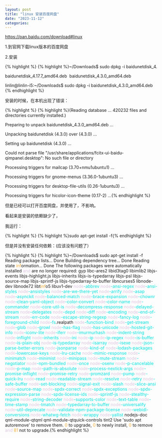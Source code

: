 ```yaml
---
layout: post
title: "linux 安装百度网盘"
date: "2023-11-12"
categories: 
---
```

<p><a href="https://pan.baidu.com/download#linux">https://pan.baidu.com/download#linux</a></p>

<p>1.到官网下载linux版本的百度网盘</p>

<p>2.安装</p>

{% highlight %}
{% highlight %}~/Downloads$ sudo dpkg -i baidunetdisk_4.

baidunetdisk_4.17.7_amd64.deb&nbsp; baidunetdisk_4.3.0_amd64.deb&nbsp; &nbsp;

linlin@linlin-i5:~/Downloads$ sudo dpkg -i baidunetdisk_4.3.0_amd64.deb {% endhighlight %}

<p>安装的时候，在本机出现了错误：</p>

{% highlight %}
{% highlight %}(Reading database ... 420232 files and directories currently installed.)

Preparing to unpack baidunetdisk_4.3.0_amd64.deb ...

Unpacking baidunetdisk (4.3.0) over (4.3.0) ...

Setting up baidunetdisk (4.3.0) ...

Could not parse file &quot;/usr/share/applications/fcitx-ui-baidu-qimpanel.desktop&quot;: No such file or directory

Processing triggers for mailcap (3.70+nmu1ubuntu1) ...

Processing triggers for gnome-menus (3.36.0-1ubuntu3) ...

Processing triggers for desktop-file-utils (0.26-1ubuntu3) ...

Processing triggers for hicolor-icon-theme (0.17-2) ...{% endhighlight %}

<p>但是已经可以打开百度网盘，并使用了，不影响。</p>

<p>看起来是安装的依赖缺少了，</p>

<p>我运行：</p>

{% highlight %}
{% highlight %}sudo apt-get install -f{% endhighlight %}

<p>但是并没有安装任何依赖：(应该没有问题了）</p>

{% highlight %}
{% highlight %}~/Downloads$ sudo apt-get install -f
Reading package lists... Done
Building dependency tree... Done
Reading state <span style="color:#f5ab35">inf</span>ormation... Done
The following packages were automatically installed <span style="color:#dcc6e0">and</span> are no longer required:
  gyp libc-ares2 libid3tag0 libimlib2 libjs-events libjs-highlight.js libjs-inherits libjs-is-typedarray libjs-psl libjs-source-map libjs-sprintf-js
  libjs-typedarray-to-buffer libncurses5 libnode-dev libnode72 libt<span style="color:#f5ab35">inf</span>o5 libuv1-dev <span style="color:#dcc6e0">node</span><span style="color:#00e0e0">-abbrev</span> <span style="color:#dcc6e0">node</span><span style="color:#00e0e0">-ansi-regex</span> <span style="color:#dcc6e0">node</span><span style="color:#00e0e0">-ansi-styles</span> <span style="color:#dcc6e0">node</span><span style="color:#00e0e0">-ansistyles</span> <span style="color:#dcc6e0">node</span><span style="color:#00e0e0">-are-we-there-yet</span>
  <span style="color:#dcc6e0">node</span><span style="color:#00e0e0">-arrify</span> <span style="color:#dcc6e0">node</span><span style="color:#00e0e0">-asap</span> <span style="color:#dcc6e0">node</span><span style="color:#00e0e0">-asynckit</span> <span style="color:#dcc6e0">node</span><span style="color:#00e0e0">-balanced-match</span> <span style="color:#dcc6e0">node</span><span style="color:#00e0e0">-brace-expansion</span> <span style="color:#dcc6e0">node</span><span style="color:#00e0e0">-chownr</span> <span style="color:#dcc6e0">node</span><span style="color:#00e0e0">-clean-yaml-object</span> <span style="color:#dcc6e0">node</span><span style="color:#00e0e0">-color-convert</span> <span style="color:#dcc6e0">node</span><span style="color:#00e0e0">-color-name</span> <span style="color:#dcc6e0">node</span><span style="color:#00e0e0">-commander</span>
  <span style="color:#dcc6e0">node</span><span style="color:#00e0e0">-core-util-is</span> <span style="color:#dcc6e0">node</span><span style="color:#00e0e0">-decompress-response</span> <span style="color:#dcc6e0">node</span><span style="color:#00e0e0">-delayed-stream</span> <span style="color:#dcc6e0">node</span><span style="color:#00e0e0">-delegates</span> <span style="color:#dcc6e0">node</span><span style="color:#00e0e0">-depd</span> <span style="color:#dcc6e0">node</span><span style="color:#00e0e0">-diff</span> <span style="color:#dcc6e0">node</span><span style="color:#00e0e0">-encoding</span> <span style="color:#dcc6e0">node</span><span style="color:#00e0e0">-end-of-stream</span> <span style="color:#dcc6e0">node</span><span style="color:#00e0e0">-err-code</span>
  <span style="color:#dcc6e0">node</span><span style="color:#00e0e0">-escape-string-regexp</span> <span style="color:#dcc6e0">node</span><span style="color:#00e0e0">-fancy-log</span> <span style="color:#dcc6e0">node</span><span style="color:#00e0e0">-foreground-child</span> <span style="color:#dcc6e0">node</span><span style="color:#00e0e0">-fs</span>.realpath <span style="color:#dcc6e0">node</span><span style="color:#00e0e0">-function-bind</span> <span style="color:#dcc6e0">node</span><span style="color:#00e0e0">-get-stream</span> <span style="color:#dcc6e0">node</span><span style="color:#00e0e0">-glob</span> <span style="color:#dcc6e0">node</span><span style="color:#00e0e0">-growl</span> <span style="color:#dcc6e0">node</span><span style="color:#00e0e0">-has-flag</span> <span style="color:#dcc6e0">node</span><span style="color:#00e0e0">-has-unicode</span>
  <span style="color:#dcc6e0">node</span><span style="color:#00e0e0">-hosted-git-info</span> <span style="color:#dcc6e0">node</span><span style="color:#00e0e0">-iconv-lite</span> <span style="color:#dcc6e0">node</span><span style="color:#00e0e0">-iferr</span> <span style="color:#dcc6e0">node</span><span style="color:#00e0e0">-imurmurhash</span> <span style="color:#dcc6e0">node</span><span style="color:#00e0e0">-indent-string</span> <span style="color:#dcc6e0">node</span><span style="color:#00e0e0">-inflight</span> <span style="color:#dcc6e0">node</span><span style="color:#00e0e0">-inherits</span> <span style="color:#dcc6e0">node</span><span style="color:#00e0e0">-ini</span> <span style="color:#dcc6e0">node</span><span style="color:#00e0e0">-ip</span> <span style="color:#dcc6e0">node</span><span style="color:#00e0e0">-ip-regex</span> <span style="color:#dcc6e0">node</span><span style="color:#00e0e0">-is-buffer</span>
  <span style="color:#dcc6e0">node</span><span style="color:#00e0e0">-is-plain-obj</span> <span style="color:#dcc6e0">node</span><span style="color:#00e0e0">-is-typedarray</span> <span style="color:#dcc6e0">node</span><span style="color:#00e0e0">-isarray</span> <span style="color:#dcc6e0">node</span><span style="color:#00e0e0">-isexe</span> <span style="color:#dcc6e0">node</span><span style="color:#00e0e0">-json-parse-better-errors</span> <span style="color:#dcc6e0">node</span><span style="color:#00e0e0">-jsonparse</span> <span style="color:#dcc6e0">node</span><span style="color:#00e0e0">-kind-of</span> <span style="color:#dcc6e0">node</span><span style="color:#00e0e0">-lodash-packages</span> <span style="color:#dcc6e0">node</span><span style="color:#00e0e0">-lowercase-keys</span>
  <span style="color:#dcc6e0">node</span><span style="color:#00e0e0">-lru-cache</span> <span style="color:#dcc6e0">node</span><span style="color:#00e0e0">-mimic-response</span> <span style="color:#dcc6e0">node</span><span style="color:#00e0e0">-minimatch</span> <span style="color:#dcc6e0">node</span><span style="color:#00e0e0">-minimist</span> <span style="color:#dcc6e0">node</span><span style="color:#00e0e0">-minipass</span> <span style="color:#dcc6e0">node</span><span style="color:#00e0e0">-mute-stream</span> <span style="color:#dcc6e0">node</span><span style="color:#00e0e0">-negotiator</span> <span style="color:#dcc6e0">node</span><span style="color:#00e0e0">-npm-bundled</span> <span style="color:#dcc6e0">node</span><span style="color:#00e0e0">-once</span> <span style="color:#dcc6e0">node</span><span style="color:#00e0e0">-osenv</span> <span style="color:#dcc6e0">node</span><span style="color:#00e0e0">-p-cancelable</span>
  <span style="color:#dcc6e0">node</span><span style="color:#00e0e0">-p-map</span> <span style="color:#dcc6e0">node</span><span style="color:#00e0e0">-path-is-absolute</span> <span style="color:#dcc6e0">node</span><span style="color:#00e0e0">-process-nextick-args</span> <span style="color:#dcc6e0">node</span><span style="color:#00e0e0">-promise-inflight</span> <span style="color:#dcc6e0">node</span><span style="color:#00e0e0">-promise-retry</span> <span style="color:#dcc6e0">node</span><span style="color:#00e0e0">-promzard</span> <span style="color:#dcc6e0">node</span><span style="color:#00e0e0">-pump</span> <span style="color:#dcc6e0">node</span><span style="color:#00e0e0">-quick-lru</span> <span style="color:#dcc6e0">node</span><span style="color:#00e0e0">-read</span> <span style="color:#dcc6e0">node</span><span style="color:#00e0e0">-readable-stream</span>
  <span style="color:#dcc6e0">node</span><span style="color:#00e0e0">-resolve</span> <span style="color:#dcc6e0">node</span><span style="color:#00e0e0">-retry</span> <span style="color:#dcc6e0">node</span><span style="color:#00e0e0">-safe-buffer</span> <span style="color:#dcc6e0">node</span><span style="color:#00e0e0">-set-blocking</span> <span style="color:#dcc6e0">node</span><span style="color:#00e0e0">-signal-exit</span> <span style="color:#dcc6e0">node</span><span style="color:#00e0e0">-slash</span> <span style="color:#dcc6e0">node</span><span style="color:#00e0e0">-slice-ansi</span> <span style="color:#dcc6e0">node</span><span style="color:#00e0e0">-source-map</span> <span style="color:#dcc6e0">node</span><span style="color:#00e0e0">-spdx-correct</span> <span style="color:#dcc6e0">node</span><span style="color:#00e0e0">-spdx-exceptions</span>
  <span style="color:#dcc6e0">node</span><span style="color:#00e0e0">-spdx-expression-parse</span> <span style="color:#dcc6e0">node</span><span style="color:#00e0e0">-spdx-license-ids</span> <span style="color:#dcc6e0">node</span><span style="color:#00e0e0">-sprintf-js</span> <span style="color:#dcc6e0">node</span><span style="color:#00e0e0">-stealthy-require</span> <span style="color:#dcc6e0">node</span><span style="color:#00e0e0">-string-decoder</span> <span style="color:#dcc6e0">node</span><span style="color:#00e0e0">-supports-color</span> <span style="color:#dcc6e0">node</span><span style="color:#00e0e0">-text-table</span> <span style="color:#dcc6e0">node</span><span style="color:#00e0e0">-time-stamp</span>
  <span style="color:#dcc6e0">node</span><span style="color:#00e0e0">-tmatch</span> <span style="color:#dcc6e0">node</span><span style="color:#00e0e0">-typedarray-to-buffer</span> <span style="color:#dcc6e0">node</span><span style="color:#00e0e0">-universalify</span> <span style="color:#dcc6e0">node</span><span style="color:#00e0e0">-util-deprecate</span> <span style="color:#dcc6e0">node</span><span style="color:#00e0e0">-validate-npm-package-license</span> <span style="color:#dcc6e0">node</span><span style="color:#00e0e0">-webidl-conversions</span> <span style="color:#dcc6e0">node</span><span style="color:#00e0e0">-whatwg-fetch</span> <span style="color:#dcc6e0">node</span><span style="color:#00e0e0">-wrappy</span>
  <span style="color:#dcc6e0">node</span><span style="color:#00e0e0">-yallist</span> nodejs-doc qml-module-qtqml qml-module-qtquick-controls tint2
Use &#39;sudo apt autoremove&#39; to remove them.
<span style="color:#f5ab35">0</span> to upgrade, <span style="color:#f5ab35">0</span> to newly install, <span style="color:#f5ab35">0</span> to remove <span style="color:#dcc6e0">and</span> <span style="color:#f5ab35">81</span> not to upgrade.{% endhighlight %}

<p>&nbsp;</p>

